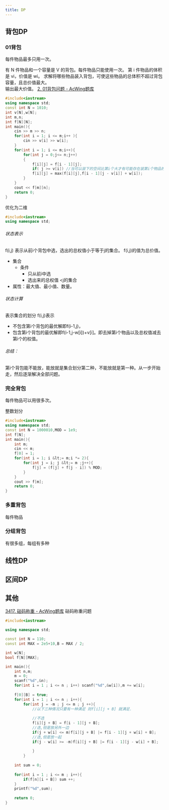 ```yaml
---
title: DP
---
```

## 背包DP
### 01背包
每件物品最多只用一次。

有 N 件物品和一个容量是 V 的背包。每件物品只能使用一次。
第 i 件物品的体积是 vi，价值是 wi。
求解将哪些物品装入背包，可使这些物品的总体积不超过背包容量，且总价值最大。  
输出最大价值。
[2. 01背包问题 - AcWing题库](https://www.acwing.com/problem/content/2/)
```cpp
#include<iostream>
using namespace std;
const int N = 1010;
int v[N],w[N];
int m,n;
int f[N][N];
int main(){
    cin >> m >> n;
    for(int i = 1; i <= m;i++ ){
        cin >> v[i] >> w[i];
    }
    for(int i = 1; i <= m;i++){
        for(int j = 0;j<= n;j++)
        {
            f[i][j] = f[i - 1][j];
            if( j >= v[i]) //当可以装下的空间比第i个大才有可能存在装第i个物品的情况。
            f[i][j] = max(f[i][j],f[i - 1][j - v[i]] + w[i]);
        }
    }
    cout << f[m][n];
    return 0;
}
```
优化为二维
```cpp
#include<iostream>
using namespace std;

```
###### 状态表示
f(i,j)
表示从前i个背包中选，选出的总权值小于等于j的集合。
f(i,j)的值为总价值。
- 集合
	- 条件
		- 只从前i中选
		- 选出来的总权值 <j的集合
- 属性：最大值、最小值、数量。
###### 状态计算
表示集合的划分
f(i,j)表示
- 不包含第i个背包的最优解即f(i-1,j)，
- 包含第i个背包的最优解即f(i-1,j-w\[i])+v\[i]。即去掉第i个物品以及总权值减去第i个的权值。
###### 总结：
第i个背包能不能放，能放就是集合划分第二种，不能放就是第一种。从一步开始走，然后逐渐解决全部问题。




### 完全背包
每件物品可以用很多次。

整数划分
```cpp
#include<iostream>
using namespace std;
const int N = 1000010,MOD = 1e9;
int f[N];
int main(){
    int m;
    cin << m;
    f[0] = 1;
    for(int i = 1; i &lt;= m;i *= 2){
        for(int j = i; j &lt;= m ;j++){
            f[j] = (f[j] + f[j - i]) % MOD;
        }
    }
    cout >> f[m];
    return 0;
}
```
### 多重背包
每件物品
### 分组背包
有很多组，每组有多种
## 线性DP
## 区间DP
## 其他
[3417. 砝码称重 - AcWing题库](https://www.acwing.com/problem/content/3420/)
砝码称重问题
```cpp
#include<iostream>

using namespace std;

const int N = 110;
const int MAX = 2e5+10,B = MAX / 2;

int w[N];
bool f[N][MAX];

int main(){
    int n,m;
    m = 0;
    scanf("%d",&n);
    for(int i = 1 ; i <= n ; i++) scanf("%d",&w[i]),m += w[i];
    
    f[0][B] = true;
    for(int i = 1 ; i <= n ; i++){
        for(int j = -m ; j <= m ; j ++){
            //以下三种情况只要有一种满足 则f[i][j + B] 就满足.
            
            //不选
            f[i][j + B] = f[i - 1][j + B];
            //选,但是放另外一边
            if(j + w[i] <= m)f[i][j + B] |= f[i - 1][j + w[i] + B];
            //选,但是放一起
            if(j - w[i] >= -m)f[i][j + B] |= f[i - 1][j - w[i] + B];
            
            }
        }
    
    int sum = 0;
    
    for(int i = 1 ; i <= m ; i++){
        if(f[n][i + B]) sum ++;
    }
    printf("%d",sum);
    
    return 0;
}
```